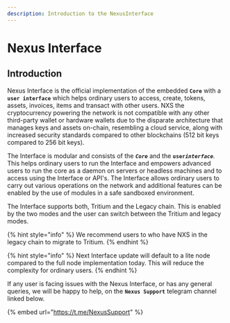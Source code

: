 ```yaml
---
description: Introduction to the NexusInterface
---
```


# Nexus Interface

## **Introduction**

Nexus Interface is the official implementation of the embedded **`Core`** with a **`user interface`** which helps ordinary users to access, create, tokens, assets, invoices, items and transact with other users. NXS the cryptocurrency powering the network is not compatible with any other third-party wallet or hardware wallets due to the disparate architecture that manages keys and assets on-chain, resembling a cloud service, along with increased security standards compared to other blockchains (512 bit keys compared to 256 bit keys).

The Interface is modular and consists of the _**`Core`**_ and the  **`user`**_**`interface`**._ This helps ordinary users to run the Interface and empowers advanced users to run the core as a daemon on servers or headless machines and to access using the Interface or API's. The Interface allows ordinary users to carry out various operations on the network and additional features can be enabled by the use of modules in a safe sandboxed environment.

The Interface supports both, Tritium and the Legacy chain. This is enabled by the two modes and the user can switch between the Tritium and legacy modes.

{% hint style="info" %}
We recommend users to who have NXS in the legacy chain to migrate to Tritium.&#x20;
{% endhint %}

{% hint style="info" %}
Next Interface update will default to a lite node compared to the full node implementation today. This will reduce the complexity for ordinary users.
{% endhint %}

If any user is facing issues with the Nexus Interface, or has any general queries, we will be happy to help, on the **`Nexus Support`** telegram channel linked below.&#x20;

{% embed url="https://t.me/NexusSupport" %}
